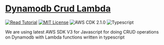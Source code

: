 # [Dynamodb Crud Lambda](https://apoorv.blog/dynamodb-crud-typescript-lambda/)

[![Read Tutorial](https://badgen.now.sh/badge/Read/Tutorial/purple)](https://apoorv.blog/dynamodb-crud-typescript-lambda/)
[![MIT License](https://badgen.now.sh/badge/License/MIT/blue)](https://github.com/apoorvmote/cdk-examples/blob/master/License.md)
![AWS CDK 2.1.0](https://badgen.net/badge/aws-cdk/2.1.0/yellow)
![Typescript](https://badgen.net/badge/icon/typescript?icon=typescript&label)

We are using latest AWS SDK V3 for Javascript for doing CRUD operations on Dynamodb with Lambda functions written in typescript 